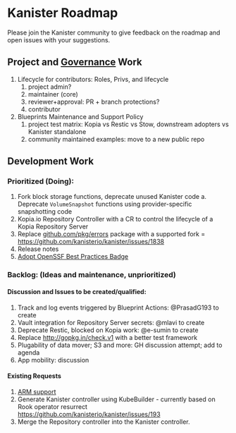 # Kanister Roadmap

Please join the Kanister community to give feedback on the roadmap
 and open issues with your suggestions.

## Project and [Governance](Governance.md) Work

1. Lifecycle for contributors: Roles, Privs, and lifecycle
   1. project admin?
   2. maintainer (core)
   3. reviewer+approval: PR + branch protections?
   4. contributor
2. Blueprints Maintenance and Support Policy
   1. project test matrix: Kopia vs Restic vs Stow, downstream adopters vs Kanister standalone
   2. community maintained examples: move to a new public repo

## Development Work

### Prioritized (Doing):
1. Fork block storage functions, deprecate unused Kanister code
   a. Deprecate `VolumeSnapshot` functions using provider-specific snapshotting code
1. Kopia.io Repository Controller with a CR to control the lifecycle of a Kopia Repository Server
1. Replace [github.com/pkg/errors](http://github.com/pkg/errors) package with a supported fork = https://github.com/kanisterio/kanister/issues/1838
1. Release notes
1. [Adopt OpenSSF Best Practices Badge](https://github.com/kanisterio/kanister/issues/2783)

### Backlog: (Ideas and maintenance, unprioritized)

#### Discussion and Issues to be created/qualified:
1. Track and log events triggered by Blueprint Actions: @PrasadG193 to create
1. Vault integration for Repository Server secrets: @mlavi to create
1. Deprecate Restic, blocked on Kopia work: @e-sumin to create
1. Replace http://gopkg.in/check.v1 with a better test framework
1. Plugability of data mover; S3 and more: GH discussion attempt; add to agenda
1. App mobility: discussion

#### Existing Requests
1. [ARM support](https://github.com/kanisterio/kanister/issues/2254)
1. Generate Kanister controller using KubeBuilder - currently based on Rook operator
  resurrect https://github.com/kanisterio/kanister/issues/193
1. Merge the Repository controller into the Kanister controller.
